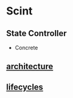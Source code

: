 # Scint

## State Controller

- Concrete

## [architecture](docs/02-architecture.md)

## [lifecycles](docs/09-lifecycles.md)
